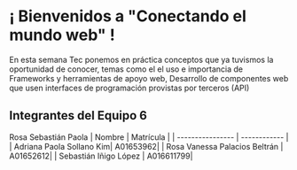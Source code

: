 # ¡ Bienvenidos a "Conectando el mundo web" !

En esta semana Tec ponemos en práctica conceptos que ya tuvismos la oportunidad de conocer, temas como el el uso e importancia de Frameworks y herramientas de apoyo web, Desarrollo de componentes web que usen interfaces de programación provistas por terceros (API)

## Integrantes del Equipo 6
Rosa
Sebastián
Paola
| Nombre           | Matrícula    |
| ---------------- | ------------ |
| Adriana Paola Sollano Kim| A01653962|
| Rosa Vanessa Palacios Beltrán | A01652612|
| Sebastián Iñigo López | A016611799|

